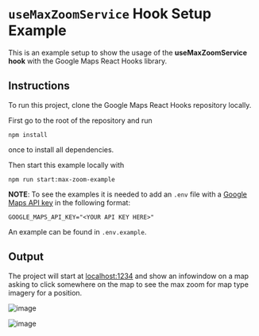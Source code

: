 # `useMaxZoomService` Hook Setup Example

This is an example setup to show the usage of the **useMaxZoomService hook** with the Google Maps React Hooks library.

## Instructions

To run this project, clone the Google Maps React Hooks repository locally.

First go to the root of the repository and run

```shell
npm install
```

once to install all dependencies.

Then start this example locally with

```shell
npm run start:max-zoom-example
```

**NOTE**:
To see the examples it is needed to add an `.env` file with a [Google Maps API key](https://developers.google.com/maps/documentation/embed/get-api-key#:~:text=Go%20to%20the%20Google%20Maps%20Platform%20%3E%20Credentials%20page.&text=On%20the%20Credentials%20page%2C%20click,Click%20Close.) in the following format:

`GOOGLE_MAPS_API_KEY="<YOUR API KEY HERE>"`

An example can be found in `.env.example`.

## Output

The project will start at [localhost:1234](http://localhost:1234) and show an infowindow on a map asking to click somewhere on the map to see the max zoom for map type imagery for a position.

![image](https://user-images.githubusercontent.com/39244966/197749024-734cf2e4-10c9-4433-92b7-f2e1ff88f028.png)

![image](https://user-images.githubusercontent.com/39244966/197749048-81987dd9-9cbd-49dd-a728-1fe5db2e1516.png)

